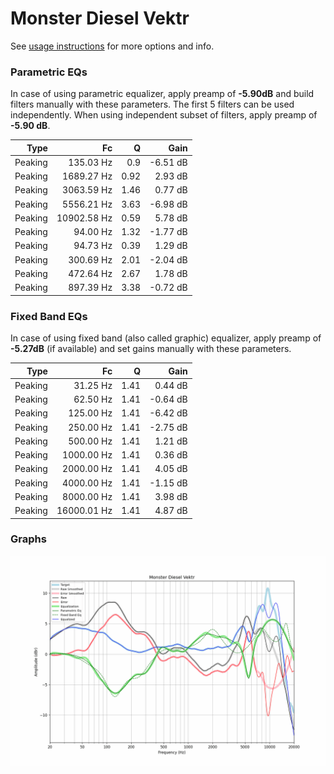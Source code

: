 # Monster Diesel Vektr
See [usage instructions](https://github.com/jaakkopasanen/AutoEq#usage) for more options and info.

### Parametric EQs
In case of using parametric equalizer, apply preamp of **-5.90dB** and build filters manually
with these parameters. The first 5 filters can be used independently.
When using independent subset of filters, apply preamp of **-5.90 dB**.

| Type    | Fc          |    Q | Gain     |
|--------:|------------:|-----:|---------:|
| Peaking | 135.03 Hz   | 0.9  | -6.51 dB |
| Peaking | 1689.27 Hz  | 0.92 | 2.93 dB  |
| Peaking | 3063.59 Hz  | 1.46 | 0.77 dB  |
| Peaking | 5556.21 Hz  | 3.63 | -6.98 dB |
| Peaking | 10902.58 Hz | 0.59 | 5.78 dB  |
| Peaking | 94.00 Hz    | 1.32 | -1.77 dB |
| Peaking | 94.73 Hz    | 0.39 | 1.29 dB  |
| Peaking | 300.69 Hz   | 2.01 | -2.04 dB |
| Peaking | 472.64 Hz   | 2.67 | 1.78 dB  |
| Peaking | 897.39 Hz   | 3.38 | -0.72 dB |

### Fixed Band EQs
In case of using fixed band (also called graphic) equalizer, apply preamp of **-5.27dB**
(if available) and set gains manually with these parameters.

| Type    | Fc          |    Q | Gain     |
|--------:|------------:|-----:|---------:|
| Peaking | 31.25 Hz    | 1.41 | 0.44 dB  |
| Peaking | 62.50 Hz    | 1.41 | -0.64 dB |
| Peaking | 125.00 Hz   | 1.41 | -6.42 dB |
| Peaking | 250.00 Hz   | 1.41 | -2.75 dB |
| Peaking | 500.00 Hz   | 1.41 | 1.21 dB  |
| Peaking | 1000.00 Hz  | 1.41 | 0.36 dB  |
| Peaking | 2000.00 Hz  | 1.41 | 4.05 dB  |
| Peaking | 4000.00 Hz  | 1.41 | -1.15 dB |
| Peaking | 8000.00 Hz  | 1.41 | 3.98 dB  |
| Peaking | 16000.01 Hz | 1.41 | 4.87 dB  |

### Graphs
![](./Monster%20Diesel%20Vektr.png)